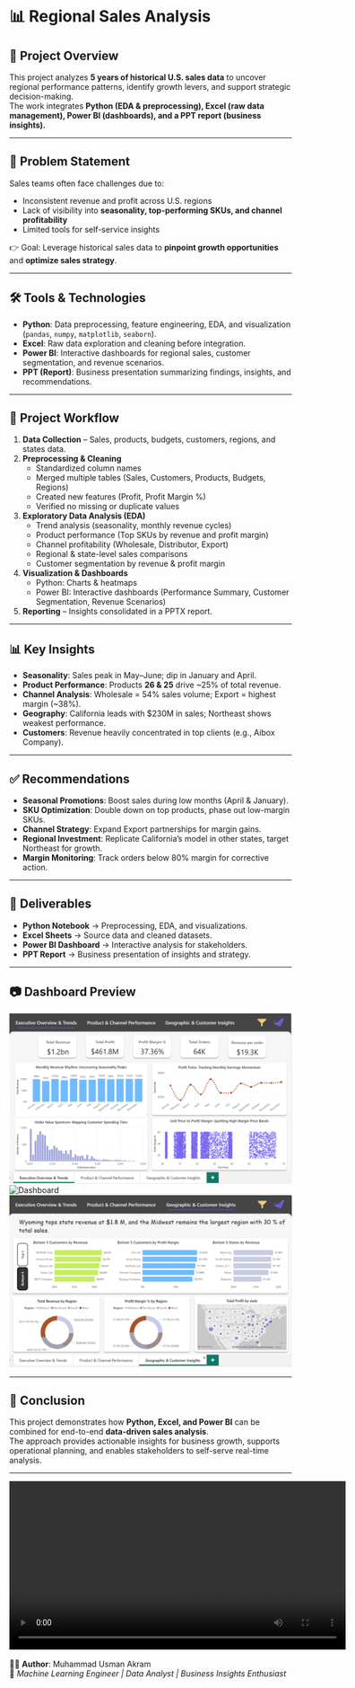 # 📊 Regional Sales Analysis

## 📌 Project Overview
This project analyzes **5 years of historical U.S. sales data** to uncover regional performance patterns, identify growth levers, and support strategic decision-making.  
The work integrates **Python (EDA & preprocessing), Excel (raw data management), Power BI (dashboards), and a PPT report (business insights).**

---

## 🎯 Problem Statement
Sales teams often face challenges due to:
- Inconsistent revenue and profit across U.S. regions  
- Lack of visibility into **seasonality, top-performing SKUs, and channel profitability**  
- Limited tools for self-service insights  

👉 Goal: Leverage historical sales data to **pinpoint growth opportunities** and **optimize sales strategy**.

---

## 🛠️ Tools & Technologies
- **Python**: Data preprocessing, feature engineering, EDA, and visualization (`pandas`, `numpy`, `matplotlib`, `seaborn`).  
- **Excel**: Raw data exploration and cleaning before integration.  
- **Power BI**: Interactive dashboards for regional sales, customer segmentation, and revenue scenarios.  
- **PPT (Report)**: Business presentation summarizing findings, insights, and recommendations.  

---

## 🔄 Project Workflow
1. **Data Collection** – Sales, products, budgets, customers, regions, and states data.  
2. **Preprocessing & Cleaning**  
   - Standardized column names  
   - Merged multiple tables (Sales, Customers, Products, Budgets, Regions)  
   - Created new features (Profit, Profit Margin %)  
   - Verified no missing or duplicate values  
3. **Exploratory Data Analysis (EDA)**  
   - Trend analysis (seasonality, monthly revenue cycles)  
   - Product performance (Top SKUs by revenue and profit margin)  
   - Channel profitability (Wholesale, Distributor, Export)  
   - Regional & state-level sales comparisons  
   - Customer segmentation by revenue & profit margin  
4. **Visualization & Dashboards**  
   - Python: Charts & heatmaps  
   - Power BI: Interactive dashboards (Performance Summary, Customer Segmentation, Revenue Scenarios)  
5. **Reporting** – Insights consolidated in a PPTX report.  

---

## 📊 Key Insights
- **Seasonality**: Sales peak in May–June; dip in January and April.  
- **Product Performance**: Products **26 & 25** drive ~25% of total revenue.  
- **Channel Analysis**: Wholesale = 54% sales volume; Export = highest margin (~38%).  
- **Geography**: California leads with $230M in sales; Northeast shows weakest performance.  
- **Customers**: Revenue heavily concentrated in top clients (e.g., Aibox Company).  

---

## ✅ Recommendations
- **Seasonal Promotions**: Boost sales during low months (April & January).  
- **SKU Optimization**: Double down on top products, phase out low-margin SKUs.  
- **Channel Strategy**: Expand Export partnerships for margin gains.  
- **Regional Investment**: Replicate California’s model in other states, target Northeast for growth.  
- **Margin Monitoring**: Track orders below 80% margin for corrective action.  

---

## 📌 Deliverables
- **Python Notebook** → Preprocessing, EDA, and visualizations.  
- **Excel Sheets** → Source data and cleaned datasets.  
- **Power BI Dashboard** → Interactive analysis for stakeholders.  
- **PPT Report** → Business presentation of insights and strategy.  

---

## 📷 Dashboard Preview
![Dashboard](dashboard_page01.png)
![Dashboard](dashboard_page02png)
![Dashboard](dashboard_page03.png)


---

## 📢 Conclusion
This project demonstrates how **Python, Excel, and Power BI** can be combined for end-to-end **data-driven sales analysis**.  
The approach provides actionable insights for business growth, supports operational planning, and enables stakeholders to self-serve real-time analysis.

---
<video src="Regional_Sales_Analysis.mp4" width="600" controls></video>

👨‍💻 **Author**: Muhammad Usman Akram  
📌 *Machine Learning Engineer | Data Analyst | Business Insights Enthusiast*  
